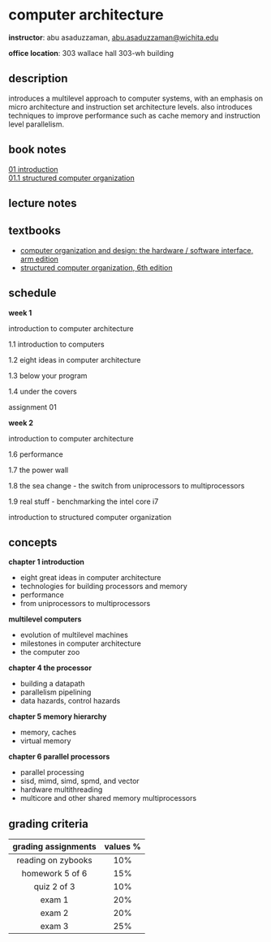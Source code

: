 # computer architecture

**instructor**:  abu asaduzzaman, abu.asaduzzaman@wichita.edu

**office location**:  303 wallace hall 303-wh building

##  description

introduces a multilevel approach to computer systems, with an emphasis on micro architecture and instruction set architecture levels.  also introduces techniques to improve performance such as cache memory and instruction level parallelism.

##  book notes

[01 introduction](./notes/01-introduction.md) <br>
[01.1 structured computer organization](./notes/01.1-structured-computer-organization.md)

##  lecture notes

##  textbooks

-  [computer organization and design: the hardware / software interface, arm edition](./info/01-book.pdf)
-  [structured computer organization, 6th edition](./info/00-book.pdf)

##  schedule

**week 1** 

introduction to computer architecture 

1.1 introduction to computers 

1.2 eight ideas in computer architecture 

1.3 below your program 

1.4 under the covers                 

assignment 01

**week 2**

introduction to computer architecture 

1.6 performance

1.7 the power wall

1.8  the sea change - the switch from uniprocessors to multiprocessors

1.9 real stuff - benchmarking the intel core i7



introduction to structured computer organization 

##  concepts

**chapter 1 introduction**

-  eight great ideas in computer architecture
-  technologies for building processors and memory
-  performance
-  from uniprocessors to multiprocessors

**multilevel computers**

-  evolution of multilevel machines
-  milestones in computer architecture
-  the computer zoo

**chapter 4  the processor**

-  building a datapath
-  parallelism pipelining
-  data hazards, control hazards

**chapter 5 memory hierarchy**

-  memory, caches
-  virtual memory

**chapter 6 parallel processors**

-  parallel processing
-  sisd, mimd, simd, spmd, and vector
-  hardware multithreading
-  multicore and other shared memory multiprocessors

##  grading criteria

| grading assignments |  values % |
|:-------------------:|:---------:|
| reading on zybooks  |  10%      |
| homework 5 of 6     |  15%      |
| quiz 2 of 3         |  10%      |
| exam 1              |  20%      |
| exam 2              |  20%      |
| exam 3              |  25%      |


